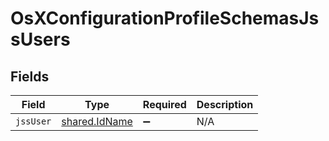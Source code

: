 # OsXConfigurationProfileSchemasJssUsers


## Fields

| Field                                                 | Type                                                  | Required                                              | Description                                           |
| ----------------------------------------------------- | ----------------------------------------------------- | ----------------------------------------------------- | ----------------------------------------------------- |
| `jssUser`                                             | [shared.IdName](../../../sdk/models/shared/idname.md) | :heavy_minus_sign:                                    | N/A                                                   |